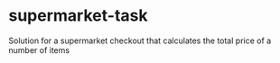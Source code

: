 # supermarket-task
Solution for a supermarket checkout that calculates the total price of a number of items
